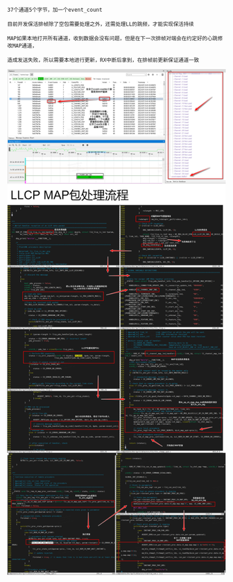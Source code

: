 ```
37个通道5个字节，加一个event_count

目前开发保活排帧除了空包需要处理之外，还需处理LL的跳频，才能实现保活持续

MAP如果本地打开所有通道，收到数据会没有问题，但是在下一次排帧对端会在约定好的心跳修改MAP通道，

造成发送失败，所以需要本地进行更新，RX中断后拿到，在排帧前更新保证通道一致
```

![image](./MAP_BPA_空中.png)
![image](./MAP包处理流程.png)

